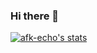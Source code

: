 ### Hi there 👋

[![afk-echo's stats](https://github-readme-stats.vercel.app/api?username=afk-echo&show_icons=true&theme=radical)](https://github.com/efk-echo/github-readme-stats)

<!--
**afk-echo/afk-echo** is a ✨ _special_ ✨ repository because its `README.md` (this file) appears on your GitHub profile.

Here are some ideas to get you started:

- 🔭 I’m currently working on ...
- 🌱 I’m currently learning ...
- 👯 I’m looking to collaborate on ...
- 🤔 I’m looking for help with ...
- 💬 Ask me about ...
- 📫 How to reach me: ...
- 😄 Pronouns: ...
- ⚡ Fun fact: ...
-->
